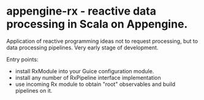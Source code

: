 appengine-rx - reactive data processing in Scala on Appengine.
============

Application of reactive programming ideas not to request processing, but to data processing pipelines.
Very early stage of development.

Entry points:
   * install RxModule into your Guice configuration module.
   * install any number of RxPipeline interface implementation
   * use incoming Rx module to obtain "root" observables and build pipelines on it.